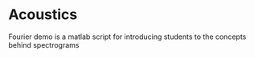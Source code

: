 # Acoustics

Fourier demo is a matlab script for introducing students to the concepts behind spectrograms
